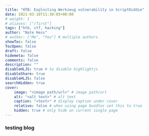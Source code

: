 ```yaml
---
title: "HTB: Exploiting Werkzeug vulnerability in ScriptKiddie"
date: 2021-03-18T11:30:03+00:00
# weight: 1
# aliases: ["/first"]
tags: ["htb, ctf, hacking"]
author: "Nate Hess"
# author: ["Me", "You"] # multiple authors
showToc: false
TocOpen: false
draft: false
hidemeta: false
comments: false
description: ""
disableHLJS: true # to disable highlightjs
disableShare: true
disableHLJS: false
searchHidden: true
cover:
    image: "<image path/url>" # image path/url
    alt: "<alt text>" # alt text
    caption: "<text>" # display caption under cover
    relative: false # when using page bundles set this to true
    hidden: true # only hide on current single page
---
```


### testing blog 
